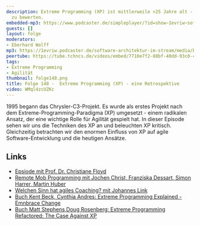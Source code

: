 ```yaml
---
description: Extreme Programming (XP) ist mittlerweile >25 Jahre alt - Zeit es kritisch
  zu bewerten.
embedded-mp3: https://www.podcaster.de/simpleplayer/?id=show~1evriw~software-architektur-im-stream~pod-680bbc1ad8767aa339882d5f92&v=1674220755
guests: []
layout: folge
moderators:
- Eberhard Wolff
mp3: https://1evriw.podcaster.de/software-architektur-im-stream/media/Extreme_Programming_(XP)_-_eine_Retrospektive.mp3
peertube: https://tube.tchncs.de/videos/embed/7710e7f2-88bf-40dd-93c0-40e717e546ee
tags:
- Extreme Programming
- Agilität
thumbnail: folge148.png
title: Folge 148 -  Extreme Programming (XP) - eine Retrospektive
video: WMql4zcUZKc
---
```


1995 begann das Chrysler-C3-Projekt. Es wurde als erstes Projekt nach
dem Extreme-Programming-Paradigma (XP) umgesetzt - einem radikalen
Ansatz, der eine wichtige Rolle für Agilität gespielt hat. In dieser
Episode sehen wir uns die Techniken des XP an und beleuchten XP
kritisch. Gleichzeitig betrachten wir den enormen Einfluss von XP auf
agile Software-Entwicklung und die heutigen Ansätze.

## Links

* [Epsiode mit Prof. Dr. Christiane Floyd](https://software-architektur.tv/2021/07/09/folge66.html)
* [Remote Mob Programming mit Jochen Christ, Franziska Dessart, Simon
  Harrer, Martin
  Huber](https://software-architektur.tv/2021/04/16/folge56.html)
* [Welchen Sinn hat agiles Coaching? mit Johannes Link](https://software-architektur.tv/2021/08/13/folge71.html)
* [Buch Kent Beck, Cynthia Andres: Extreme Programming Explained -
    Emnbrace Change](https://www.goodreads.com/book/show/67833.Extreme_Programming_Explained)
* [Buch Matt Stephens,Doug Rosenberg: Extreme Programming Refactored: The Case Against XP](https://www.goodreads.com/book/show/67838.Extreme_Programming_Refactored)
